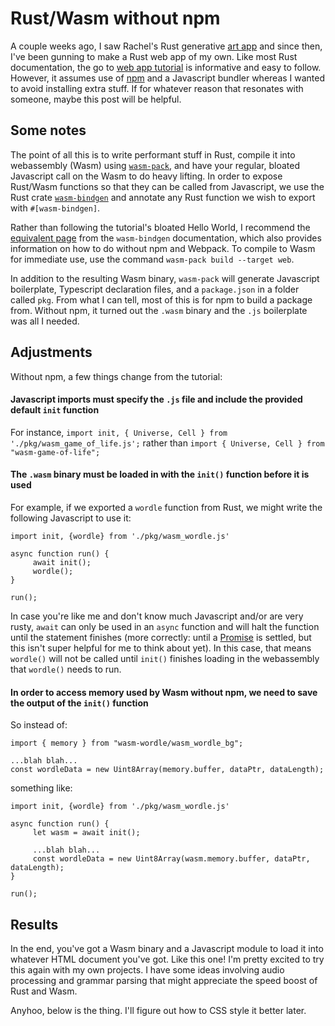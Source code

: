 # Rust/Wasm without npm

A couple weeks ago, I saw Rachel's Rust generative [art app](https://r4chel.github.io/art/) and since then, I've been gunning to make a Rust web app of my own. Like most Rust documentation, the go to [web app tutorial](https://rustwasm.github.io/docs/book/introduction.html) is informative and easy to follow. However, it assumes use of [npm](https://www.npmjs.com/) and a Javascript bundler whereas I wanted to avoid installing extra stuff. If for whatever reason that resonates with someone, maybe this post will be helpful.

## Some notes

The point of all this is to write performant stuff in Rust, compile it into webassembly (Wasm) using [```wasm-pack```](https://rustwasm.github.io/wasm-pack/installer/), and have your regular, bloated Javascript call on the Wasm to do heavy lifting. In order to expose Rust/Wasm functions so that they can be called from Javascript, we use the Rust crate [```wasm-bindgen```](https://crates.io/crates/wasm-bindgen) and annotate any Rust function we wish to export with ```#[wasm-bindgen]```.

Rather than following the tutorial's bloated Hello World, I recommend the [equivalent page](https://rustwasm.github.io/docs/wasm-bindgen/examples/hello-world.html) from the ```wasm-bindgen``` documentation, which also provides information on how to do without npm and Webpack. To compile to Wasm for immediate use, use the command ```wasm-pack build --target web```.

In addition to the resulting Wasm binary, ```wasm-pack``` will generate Javascript boilerplate, Typescript declaration files, and a ```package.json``` in a folder called ```pkg```. From what I can tell, most of this is for npm to build a package from. Without npm, it turned out the ```.wasm``` binary and the ```.js``` boilerplate was all I needed.


## Adjustments

Without npm, a few things change from the tutorial:

#### Javascript imports must specify the ```.js``` file and include the provided default ```init``` function
For instance,
```import init, { Universe, Cell } from './pkg/wasm_game_of_life.js';```
rather than
```import { Universe, Cell } from "wasm-game-of-life";```

#### The ```.wasm``` binary must be loaded in with the ```init()``` function before it is used
For example, if we exported a ```wordle``` function from Rust, we might write the following Javascript to use it:
```
import init, {wordle} from './pkg/wasm_wordle.js'

async function run() {
     await init();
     wordle();
}

run();
```

In case you're like me and don't know much Javascript and/or are very rusty, ```await``` can only be used in an ```async``` function and will halt the function until the statement finishes (more correctly: until a [Promise](https://developer.mozilla.org/en-US/docs/Web/JavaScript/Reference/Global_Objects/Promise) is settled, but this isn't super helpful for me to think about yet). In this case, that means ```wordle()``` will not be called until ```init()``` finishes loading in the webassembly that ```wordle()``` needs to run.

#### In order to access memory used by Wasm without npm, we need to save the output of the ```init()``` function
So instead of:
```
import { memory } from "wasm-wordle/wasm_wordle_bg";

...blah blah...
const wordleData = new Uint8Array(memory.buffer, dataPtr, dataLength);
```
something like:
```
import init, {wordle} from './pkg/wasm_wordle.js'

async function run() {
     let wasm = await init();
     
     ...blah blah...
     const wordleData = new Uint8Array(wasm.memory.buffer, dataPtr, dataLength);
}

run();
```

## Results
In the end, you've got a Wasm binary and a Javascript module to load it into whatever HTML document you've got. Like this one! I'm pretty excited to try this again with my own projects. I have some ideas involving audio processing and grammar parsing that might appreciate the speed boost of Rust and Wasm.

Anyhoo, below is the thing. I'll figure out how to CSS style it better later.